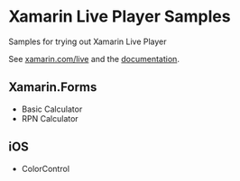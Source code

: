 # Xamarin Live Player Samples

Samples for trying out Xamarin Live Player

See [xamarin.com/live](https://xamarin.com/live) and the [documentation](https://developer.xamarin.com/live).

## Xamarin.Forms

* Basic Calculator
* RPN Calculator

## iOS

* ColorControl

